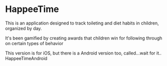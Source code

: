 HappeeTime
==========
This is an application designed to track toileting and diet habits in children, organized by day.

It's been gamified by creating awards that children win for following through on certain types of behavior

This version is for iOS, but there is a Android version too, called...wait for it.. HappeeTimeAndroid
